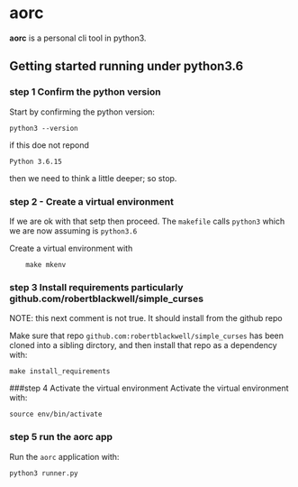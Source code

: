 # aorc

__aorc__ is a personal cli tool in python3.

## Getting started running under python3.6

### step 1 Confirm the python version
Start by confirming the python version:
```
python3 --version
```
if this doe not repond
```
Python 3.6.15
```
then we need to think a little deeper; so stop.

### step 2 - Create a virtual environment
If we are ok with that setp then proceed. The `makefile` calls `python3` which we are now assuming is `python3.6`

Create a virtual environment with
```
    make mkenv
```

### step 3 Install requirements particularly github.com/robertblackwell/simple_curses

NOTE: this next comment is not true. It should install from the github repo 

Make sure that repo `github.com:robertblackwell/simple_curses` has been cloned into a sibling dirctory, and then
install that repo as a dependency with:

```
make install_requirements
```
###step 4 Activate the virtual environment
Activate the virtual environment with:

```
source env/bin/activate
```

### step 5 run the aorc app
Run the `aorc` application with:
```
python3 runner.py
```